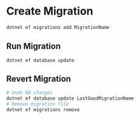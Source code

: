 # Create Migration

```bash
dotnet ef migrations add MigrationName
```

## Run Migration

```
dotnet ef database update
```

## Revert Migration

```bash
# Undo DB changes
dotnet ef database update LastGoodMigrationName
# Remove migration file
dotnet ef migrations remove
```